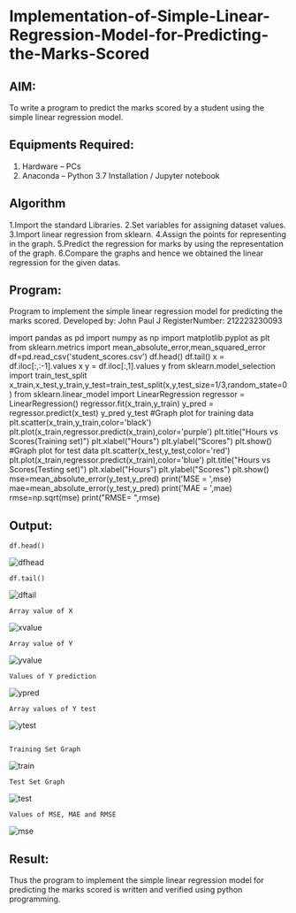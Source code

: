 # Implementation-of-Simple-Linear-Regression-Model-for-Predicting-the-Marks-Scored

## AIM:
To write a program to predict the marks scored by a student using the simple linear regression model.

## Equipments Required:
1. Hardware – PCs
2. Anaconda – Python 3.7 Installation / Jupyter notebook

## Algorithm
1.Import the standard Libraries. 
2.Set variables for assigning dataset values. 
3.Import linear regression from sklearn. 
4.Assign the points for representing in the graph.
5.Predict the regression for marks by using the representation of the graph. 
6.Compare the graphs and hence we obtained the linear regression for the given datas.

## Program:

Program to implement the simple linear regression model for predicting the marks scored.
Developed by: John Paul J
RegisterNumber: 212223230093


import pandas as pd
import numpy as np
import matplotlib.pyplot as plt
from sklearn.metrics import mean_absolute_error,mean_squared_error
df=pd.read_csv('student_scores.csv')
df.head()
df.tail()
x = df.iloc[:,:-1].values
x
y = df.iloc[:,1].values
y
from sklearn.model_selection import train_test_split
x_train,x_test,y_train,y_test=train_test_split(x,y,test_size=1/3,random_state=0)
from sklearn.linear_model import LinearRegression
regressor = LinearRegression()
regressor.fit(x_train,y_train)
y_pred = regressor.predict(x_test)
y_pred
y_test
#Graph plot for training data
plt.scatter(x_train,y_train,color='black')
plt.plot(x_train,regressor.predict(x_train),color='purple')
plt.title("Hours vs Scores(Training set)")
plt.xlabel("Hours")
plt.ylabel("Scores")
plt.show()
#Graph plot for test data
plt.scatter(x_test,y_test,color='red')
plt.plot(x_train,regressor.predict(x_train),color='blue')
plt.title("Hours vs Scores(Testing set)")
plt.xlabel("Hours")
plt.ylabel("Scores")
plt.show()
mse=mean_absolute_error(y_test,y_pred)
print('MSE = ',mse)
mae=mean_absolute_error(y_test,y_pred)
print('MAE = ',mae)
rmse=np.sqrt(mse)
print("RMSE= ",rmse)


## Output:
```
df.head()
```
![dfhead](https://user-images.githubusercontent.com/119393424/229978451-2b6bdc4f-522e-473e-ae2f-84ec824344c5.png)
```
df.tail()
```
![dftail](https://user-images.githubusercontent.com/119393424/229978854-6af7d9e9-537f-4820-a10b-ab537f3d0683.png)
```
Array value of X
```
![xvalue](https://user-images.githubusercontent.com/119393424/229978918-707c006d-0a30-4833-bf77-edd37e8849bb.png)

```
Array value of Y
```
![yvalue](https://user-images.githubusercontent.com/119393424/229978994-b0d2c87c-bef9-4efe-bba2-0bc57d292d20.png)
```
Values of Y prediction
```
![ypred](https://user-images.githubusercontent.com/119393424/229979053-f32194cb-7ed4-4326-8a39-fe8186079b63.png)
```
Array values of Y test
```
![ytest](https://user-images.githubusercontent.com/119393424/229979114-3667c4b7-7610-4175-9532-5538b83957ac.png)
```

Training Set Graph
```
![train](https://user-images.githubusercontent.com/119393424/229979169-ad4db5b6-e238-4d80-ae5b-405638820d35.png)
```
Test Set Graph
```
![test](https://user-images.githubusercontent.com/119393424/229979225-ba90853c-7fe0-4fb2-8454-a6a0b921bdc1.png)
```
Values of MSE, MAE and RMSE
```
![mse](https://user-images.githubusercontent.com/119393424/229979276-bb9ffc68-25f8-42fe-9f2a-d7187753aa1c.png)

## Result:
Thus the program to implement the simple linear regression model for predicting the marks scored is written and verified using python programming.
